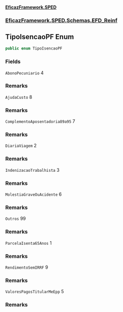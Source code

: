#### [EficazFramework.SPED](EficazFrameworkSPED.md 'EficazFramework SPED')
### [EficazFramework.SPED.Schemas.EFD_Reinf](EficazFramework.SPED.Schemas.EFD_Reinf.md 'EficazFramework.SPED.Schemas.EFD_Reinf')

## TipoIsencaoPF Enum

```csharp
public enum TipoIsencaoPF
```
### Fields

<a name='EficazFramework.SPED.Schemas.EFD_Reinf.TipoIsencaoPF.AbonoPecuniario'></a>

`AbonoPecuniario` 4

### Remarks

<a name='EficazFramework.SPED.Schemas.EFD_Reinf.TipoIsencaoPF.AjudaCusto'></a>

`AjudaCusto` 8

### Remarks

<a name='EficazFramework.SPED.Schemas.EFD_Reinf.TipoIsencaoPF.ComplementoAposentadoria89a95'></a>

`ComplementoAposentadoria89a95` 7

### Remarks

<a name='EficazFramework.SPED.Schemas.EFD_Reinf.TipoIsencaoPF.DiariaViagem'></a>

`DiariaViagem` 2

### Remarks

<a name='EficazFramework.SPED.Schemas.EFD_Reinf.TipoIsencaoPF.IndenizacaoTrabalhista'></a>

`IndenizacaoTrabalhista` 3

### Remarks

<a name='EficazFramework.SPED.Schemas.EFD_Reinf.TipoIsencaoPF.MolestiaGraveOuAcidente'></a>

`MolestiaGraveOuAcidente` 6

### Remarks

<a name='EficazFramework.SPED.Schemas.EFD_Reinf.TipoIsencaoPF.Outros'></a>

`Outros` 99

### Remarks

<a name='EficazFramework.SPED.Schemas.EFD_Reinf.TipoIsencaoPF.ParcelaIsenta65Anos'></a>

`ParcelaIsenta65Anos` 1

### Remarks

<a name='EficazFramework.SPED.Schemas.EFD_Reinf.TipoIsencaoPF.RendimentoSemIRRF'></a>

`RendimentoSemIRRF` 9

### Remarks

<a name='EficazFramework.SPED.Schemas.EFD_Reinf.TipoIsencaoPF.ValoresPagosTitularMeEpp'></a>

`ValoresPagosTitularMeEpp` 5

### Remarks